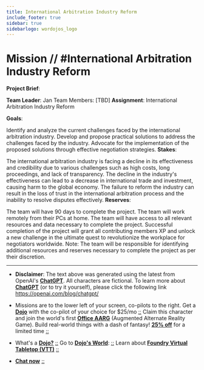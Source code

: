 ```yaml
---
title: International Arbitration Industry Reform
include_footer: true
sidebar: true
sidebarlogo: wordojos_logo
---
```

# Mission // #International Arbitration Industry Reform

**Project Brief**:

**Team Leader**: Jan
Team Members: [TBD]
**Assignment**: International Arbitration Industry Reform

**Goals**:

Identify and analyze the current challenges faced by the international arbitration industry.
Develop and propose practical solutions to address the challenges faced by the industry.
Advocate for the implementation of the proposed solutions through effective negotiation strategies.
**Stakes**:

The international arbitration industry is facing a decline in its effectiveness and credibility due to various challenges such as high costs, long proceedings, and lack of transparency.
The decline in the industry's effectiveness can lead to a decrease in international trade and investment, causing harm to the global economy.
The failure to reform the industry can result in the loss of trust in the international arbitration process and the inability to resolve disputes effectively.
**Reserves**:

The team will have 90 days to complete the project.
The team will work remotely from their PCs at home.
The team will have access to all relevant resources and data necessary to complete the project.
Successful completion of the project will grant all contributing members XP and unlock a new challenge in the ultimate quest to revolutionize the workplace for negotiators worldwide.
Note: The team will be responsible for identifying additional resources and reserves necessary to complete the project as per their discretion.

---

* **Disclaimer**: The text above was generated using the latest from OpenAI's [**ChatGPT**](https://openai.com/blog/chatgpt/).  All characters are fictional.  To learn more about [**ChatGPT**](https://openai.com/blog/chatgpt/) (or to try it yourself), please click the following link https://openai.com/blog/chatgpt/

* Missions are to the lower left of your screen, co-pilots to the right. Get a [**Dojo**](https://workmates.live/marketplace) with the co-pilot of your choice for $25/mo [::](https://workmates.live/marketplace)  Claim this character and join the world's first [**Office AARG**](https://dojos.world) (Augmented Alternate Reality Game). Build real-world things with a dash of fantasy! [**25% off**](https://blog.workmates.live/deal-on-a-dojo) for a limited time [::](https://blog.workmates.live/deal-on-a-dojo) 

* What's a [**Dojo?**](https://workdojos.com) [::](https://workdojos.com)  Go to [**Dojo's World**](https://dojos.world): [::](https://dojos.world)  Learn about [**Foundry Virtual Tabletop (VTT)**](https://foundryvtt.com) [::](https://foundryvtt.com/)

* [**Chat now**](https://chat.workmates.live/channel/support) [::](https://chat.workmates.live/channel/support)